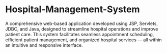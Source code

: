 # Hospital-Management-System
A comprehensive web-based application developed using JSP, Servlets, JDBC, and Java, designed to streamline hospital operations and improve patient care. This system facilitates seamless appointment scheduling, efficient patient management, and organized hospital services — all within an intuitive and responsive interface.
